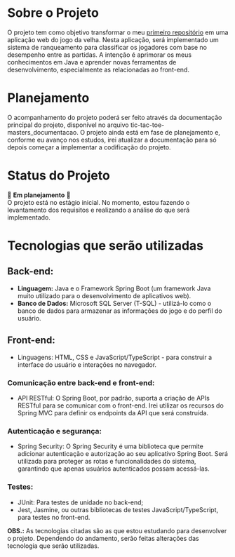 # **Sobre o Projeto**

O projeto tem como objetivo transformar o meu [primeiro repositório](https://github.com/GuilhermeVaiano/jogoDaVelhaRanqueado) em uma aplicação web do jogo da velha. Nesta aplicação, será implementado um sistema de ranqueamento para classificar os jogadores com base no desempenho entre as partidas. A intenção é aprimorar os meus conhecimentos em Java e aprender novas ferramentas de desenvolvimento, especialmente as relacionadas ao front-end.

# **Planejamento**
O acompanhamento do projeto poderá ser feito através da documentação principal do projeto, disponível no arquivo tic-tac-toe-masters_documentacao. O projeto ainda está em fase de planejamento e, conforme eu avanço nos estudos, irei atualizar a documentação para só depois começar a implementar a codificação do projeto.

# **Status do Projeto**  
🔭 **Em planejamento** 🔭  
O projeto está no estágio inicial. No momento, estou fazendo o levantamento dos requisitos e realizando a análise do que será implementado.

# **Tecnologias que serão utilizadas**

## **Back-end:**

* **Linguagem:** Java e o Framework Spring Boot (um framework Java muito utilizado para o desenvolvimento de aplicativos web).  
* **Banco de Dados:** Microsoft SQL Server (T-SQL) -  utilizá-lo como o banco de dados para armazenar as informações do jogo e do perfil do usuário.  

## **Front-end:**

* Linguagens: HTML, CSS e JavaScript/TypeScript - para construir a interface do usuário e interações no navegador.

### Comunicação entre back-end e front-end:  

* API RESTful: O Spring Boot, por padrão, suporta a criação de APIs RESTful para se comunicar com o front-end. Irei utilizar os recursos do Spring MVC para definir os endpoints da API que será construída.  

### Autenticação e segurança:

* Spring Security: O Spring Security é uma biblioteca que permite adicionar autenticação e autorização ao seu aplicativo Spring Boot. Será utilizada para proteger as rotas e funcionalidades do sistema, garantindo que apenas usuários autenticados possam acessá-las.  

### Testes:

* JUnit: Para testes de unidade no back-end;
* Jest, Jasmine, ou outras bibliotecas de testes JavaScript/TypeScript, para testes no front-end.

**OBS.:** As tecnologias citadas são as que estou estudando para desenvolver o projeto. Dependendo do andamento, serão feitas alterações das tecnologia que serão utilizadas.

